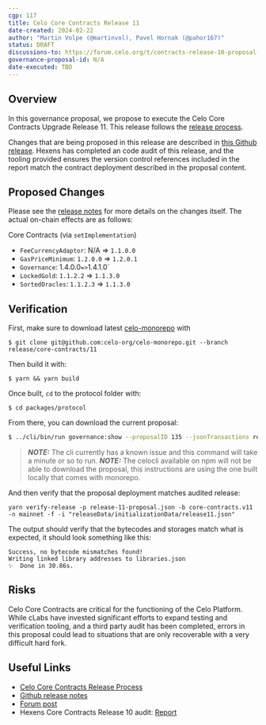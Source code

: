 ```yaml
---
cgp: 117
title: Celo Core Contracts Release 11
date-created: 2024-02-22
author: "Martin Volpe (@martinvol), Pavel Hornak (@pahor167)"
status: DRAFT
discussions-to: https://forum.celo.org/t/contracts-release-10-proposal-on-chain & https://forum.celo.org/t/core-contracts-release-11/
governance-proposal-id: N/A
date-executed: TBD
---
```


## Overview

In this governance proposal, we propose to execute the Celo Core Contracts Upgrade Release 11. This release follows the [release process](https://docs.celo.org/community/release-process/smart-contracts).

Changes that are being proposed in this release are described in [this Github release](https://github.com/celo-org/celo-monorepo/releases/tag/core-contracts.v11). Hexens has completed an code audit of this release, and the tooling provided ensures the version control references included in the report match the contract deployment described in the proposal content.

## Proposed Changes

Please see the [release notes](https://github.com/celo-org/celo-monorepo/releases/tag/core-contracts.v11) for more details on the changes itself. The actual on-chain effects are as follows:

Core Contracts (via `setImplementation`)

- `FeeCurrencyAdaptor`: N/A => `1.1.0.0`
- `GasPriceMinimum`: `1.2.0.0` => `1.2.0.1`
- `Governance`: 1.4.0.0` => `1.4.1.0`
- `LockedGold`: `1.1.2.2` => `1.1.3.0`
- `SortedOracles`: `1.1.2.3` => `1.1.3.0`

## Verification

First, make sure to download latest [celo-monorepo](https://github.com/celo-org/celo-monorepo/) with

`$ git clone git@github.com:celo-org/celo-monorepo.git --branch release/core-contracts/11`

Then build it with:

`$ yarn && yarn build`

Once built, `cd` to the protocol folder with:

`$ cd packages/protocol`

From there, you can download the current proposal:

```bash
$ ../cli/bin/run governance:show --proposalID 135 --jsonTransactions release-11-proposal.json --node https://forno.celo.org
```

> **_NOTE:_** The cli currently has a known issue and this command will take a minute or so to run.
> **_NOTE:_** The celocli available on npm will not be able to download the proposal, this instructions are using the one built locally that comes with monorepo.


And then verify that the proposal deployment matches audited release:

```
yarn verify-release -p release-11-proposal.json -b core-contracts.v11 -n mainnet -f -i "releaseData/initializationData/release11.json"
```

The output should verify that the bytecodes and storages match what is expected, it should look something like this:

```
Success, no bytecode mismatches found!
Writing linked library addresses to libraries.json
✨  Done in 30.86s.
```

## Risks

Celo Core Contracts are critical for the functioning of the Celo Platform. While cLabs have invested significant efforts to expand testing and verification tooling, and a third party audit has been completed, errors in this proposal could lead to situations that are only recoverable with a very difficult hard fork.

## Useful Links

- [Celo Core Contracts Release Process](https://docs.celo.org/community/release-process/smart-contracts)
- [Github release notes](https://github.com/celo-org/celo-monorepo/releases/tag/core-contracts.v11)
- [Forum post](https://forum.celo.org/t/contract-release-10-proposal-on-chain/6563)
- Hexens Core Contracts Release 10 audit: [Report](https://github.com/celo-org/celo-monorepo/releases/download/core-contracts.v10/cLabs_June23.Public.Governance.Protocol._v2.pdf)
